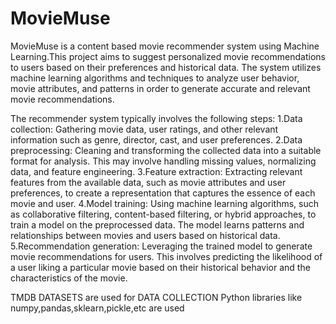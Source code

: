 # MovieMuse
MovieMuse is a content based movie recommender system using Machine Learning.This project aims to suggest personalized movie recommendations to users based on their preferences and historical data. The system utilizes machine learning algorithms and techniques to analyze user behavior, movie attributes, and patterns in order to generate accurate and relevant movie recommendations.

The recommender system typically involves the following steps:
1.Data collection: Gathering movie data, user ratings, and other relevant information such as genre, director, cast, and user preferences.
2.Data preprocessing: Cleaning and transforming the collected data into a suitable format for analysis. This may involve handling missing values, normalizing data, and feature engineering.
3.Feature extraction: Extracting relevant features from the available data, such as movie attributes and user preferences, to create a representation that captures the essence of each movie and user.
4.Model training: Using machine learning algorithms, such as collaborative filtering, content-based filtering, or hybrid approaches, to train a model on the preprocessed data. The model learns patterns and relationships between movies and users based on historical data.
5.Recommendation generation: Leveraging the trained model to generate movie recommendations for users. This involves predicting the likelihood of a user liking a particular movie based on their historical behavior and the characteristics of the movie.


TMDB DATASETS are used for DATA COLLECTION
Python libraries like numpy,pandas,sklearn,pickle,etc  are used
